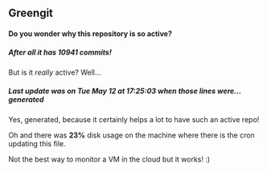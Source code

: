 ## Greengit

#### Do you wonder why this repository is so active?

##### After all it has 10941 commits!

But is it *really* active? Well...

##### Last update was on Tue May 12 at 17:25:03 when those lines were... generated

Yes, generated, because it certainly helps a lot to have such an active repo!

Oh and there was **23%** disk usage on the machine
where there is the cron updating this file.

Not the best way to monitor a VM in the cloud but it works! :)
